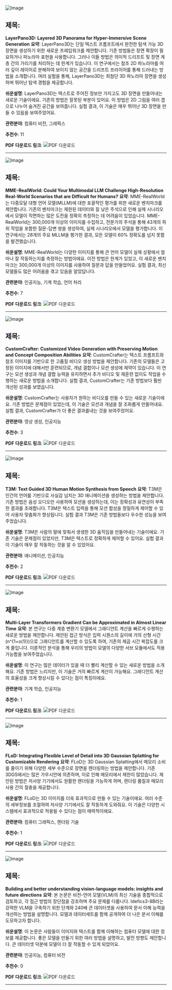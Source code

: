 ![Image](https://cdn-thumbnails.huggingface.co/social-thumbnails/papers/2408.13252.png)
## 제목:
**LayerPano3D: Layered 3D Panorama for Hyper-Immersive Scene Generation**
**요약**:
LayerPano3D는 단일 텍스트 프롬프트에서 완전한 탐색 가능 3D 장면을 생성하기 위한 새로운 프레임워크를 제안합니다. 기존 방법들은 장면 확장이 필요하거나 파노라마 표현을 사용합니다. 그러나 이들 방법은 의미적 드리프트 및 장면 계층 간의 가리기를 처리하는 데 한계가 있습니다. 이 연구에서는 참조 2D 파노라마를 여러 깊이 레이어로 분해하여 보이지 않는 공간을 드리프트 프라이어를 통해 드러내는 방법을 소개합니다. 여러 실험을 통해, LayerPano3D는 최첨단 3D 파노라마 장면을 생성하며 뛰어난 탐색 경험을 제공합니다.

**쉬운설명**:
LayerPano3D는 텍스트로 주어진 정보만 가지고도 3D 장면을 만들어내는 새로운 기술이에요. 기존의 방법은 잘못된 부분이 있어요. 이 방법은 2D 그림을 여러 겹으로 나누어 숨겨진 공간을 보여줍니다. 실험 결과, 이 기술은 매우 뛰어난 3D 장면을 만들 수 있음을 보여주었어요.

**관련분야**:
컴퓨터 비전, 그래픽스

**추천수**:
11

**PDF 다운로드 링크**: ![PDF 다운로드](https://arxiv.org/pdf/2408.13252)

---

![Image](https://cdn-thumbnails.huggingface.co/social-thumbnails/papers/2408.13257.png)
## 제목:
**MME-RealWorld: Could Your Multimodal LLM Challenge High-Resolution Real-World Scenarios that are Difficult for Humans?**
**요약**:
MME-RealWorld는 다중모달 대형 언어 모델(MLLM)에 대한 포괄적인 평가를 위한 새로운 벤치마크를 제안합니다. 기존의 벤치마크는 제한된 데이터와 질 낮은 주석으로 인해 실제 시나리오에서 모델이 직면하는 많은 도전을 정확히 측정하는 데 어려움이 있었습니다. MME-RealWorld는 300,000개 이상의 이미지를 수집하고, 전문가의 주석을 통해 43개의 하위 작업을 포함한 질문-답변 쌍을 생성하여, 실제 시나리오에서 모델을 평가합니다. 이 연구에서는 28개의 주요 MLLM을 평가한 결과, 모든 모델이 60% 정확도를 넘지 못함을 발견했습니다.

**쉬운설명**:
MME-RealWorld는 다양한 이미지를 통해 큰 언어 모델이 실제 상황에서 얼마나 잘 작동하는지를 측정하는 방법이에요. 이전 방법은 한계가 있었고, 이 새로운 벤치마크는 300,000개 이상의 이미지를 사용하여 질문과 답을 만들었어요. 실험 결과, 최신 모델들도 많은 어려움을 겪고 있음을 알았답니다.

**관련분야**:
인공지능, 기계 학습, 언어 처리

**추천수**:
7

**PDF 다운로드 링크**: ![PDF 다운로드](https://arxiv.org/pdf/2408.13257)

---

![Image](https://cdn-thumbnails.huggingface.co/social-thumbnails/papers/2408.13239.png)
## 제목:
**CustomCrafter: Customized Video Generation with Preserving Motion and Concept Composition Abilities**
**요약**:
CustomCrafter는 텍스트 프롬프트와 참조 이미지를 기반으로 한 고품질 비디오 생성 방법을 제안합니다. 기존의 모델들은 고정된 이미지에 대해서만 훈련되므로, 개념 결합이나 모션 생성에 제약이 있습니다. 이 연구는 모션 생성과 개념 결합 능력을 유지하면서 추가 비디오 및 재훈련 없이도 작업을 수행하는 새로운 방법을 소개합니다. 실험 결과, CustomCrafter는 기존 방법보다 훨씬 개선된 성과를 보였습니다.

**쉬운설명**:
CustomCrafter는 사용자가 원하는 비디오를 만들 수 있는 새로운 기술이에요. 기존 방법은 문제점이 있었는데, 이 기술은 모션과 개념을 잘 조화롭게 만들어내요. 실험 결과, CustomCrafter가 더 좋은 결과를내는 것을 보여주었어요.

**관련분야**:
영상 생성, 인공지능

**추천수**:
3

**PDF 다운로드 링크**: ![PDF 다운로드](https://arxiv.org/pdf/2408.13239)

---

![Image](https://cdn-thumbnails.huggingface.co/social-thumbnails/papers/2408.12885.png)
## 제목:
**T3M: Text Guided 3D Human Motion Synthesis from Speech**
**요약**:
T3M은 인간의 언어를 기반으로 사실감 넘치는 3D 애니메이션을 생성하는 방법을 제안합니다. 기존 방법은 음성 오디오만 사용하여 모션을 생성하는데, 이는 정확성과 유연성이 부족한 결과를 초래합니다. T3M은 텍스트 입력을 통해 모션 합성을 정밀하게 제어할 수 있어 사용자 맞춤화가 향상됩니다. 실험 결과 T3M은 기존 방법들보다 우수한 성능을 보여주었습니다.

**쉬운설명**:
T3M은 사람의 말에 맞춰서 생생한 3D 움직임을 만들어내는 기술이에요. 기존 기술은 문제점이 있었지만, T3M은 텍스트로 정확하게 제어할 수 있어요. 실험 결과 이 기술이 매우 잘 작동하는 것을 알 수 있었어요.

**관련분야**:
애니메이션, 인공지능

**추천수**:
2

**PDF 다운로드 링크**: ![PDF 다운로드](https://arxiv.org/pdf/2408.12885)

---

![Image](https://cdn-thumbnails.huggingface.co/social-thumbnails/papers/2408.13233.png)
## 제목:
**Multi-Layer Transformers Gradient Can be Approximated in Almost Linear Time**
**요약**:
본 연구는 다중 계층 변환기 모델에서 그래디언트 계산을 빠르게 수행하는 새로운 방법을 제안합니다. 제안된 접근 방식은 입력 시퀀스의 길이에 거의 선형 시간(n^{1+o(1)})으로 그래디언트를 계산할 수 있도록 하여, 기존의 제곱 시간 복잡도를 크게 줄입니다. 이론적인 분석을 통해 우리의 방법이 모델의 다양한 서브 모듈에서도 적용 가능함을 보여주었습니다.

**쉬운설명**:
이 연구는 많은 데이터가 있을 때 더 빨리 계산할 수 있는 새로운 방법을 소개해요. 기존 방법은 느리지만, 이 기술은 거의 빠르게 계산이 가능해요. 그래디언트 계산의 효율성을 크게 향상시킬 수 있다는 점이 특징이에요.

**관련분야**:
기계 학습, 인공지능

**추천수**:
1

**PDF 다운로드 링크**: ![PDF 다운로드](https://arxiv.org/pdf/2408.13233)

---

![Image](https://cdn-thumbnails.huggingface.co/social-thumbnails/papers/2408.12894.png)
## 제목:
**FLoD: Integrating Flexible Level of Detail into 3D Gaussian Splatting for Customizable Rendering**
**요약**:
FLoD는 3D Gaussian Splatting에서 메모리 소비를 줄이기 위해 다양한 세부 수준으로 장면을 렌더링하는 방법을 제안합니다. 기존 3DGS에서는 많은 가우시안에 의존하며, 이로 인해 메모리에서 제한이 많았습니다. 제안된 방법은 저사양 기기에서도 원활한 렌더링을 가능하게 하며, 렌더링 품질과 메모리 사용 간의 절충을 제공합니다.

**쉬운설명**:
FLoD는 3D 이미지를 더욱 효과적으로 만들 수 있는 기술이에요. 여러 수준의 세부정보를 조절하여 저사양 기기에서도 잘 작동하게 도와줘요. 이 기술은 다양한 시스템에서 효과적으로 적용될 수 있다는 점이 매력적이에요.

**관련분야**:
컴퓨터 그래픽스, 렌더링 기술

**추천수**:
1

**PDF 다운로드 링크**: ![PDF 다운로드](https://arxiv.org/pdf/2408.12894)

---

![Image](https://cdn-thumbnails.huggingface.co/social-thumbnails/papers/2408.12637.png)
## 제목:
**Building and better understanding vision-language models: insights and future directions**
**요약**:
본 논문은 비전-언어 모델(VLM)의 최신 기술을 종합적으로 검토하고, 각 접근 방법의 장단점을 강조하며 주요 문제를 다룹니다. Idefics3-8B라는 강력한 VLM을 구축하기 위한 단계와 240배 큰 데이터셋을 사용하여 문서 이해 능력을 개선하는 방법을 설명합니다. 모델과 데이터세트를 함께 공개하여 더 나은 문서 이해를 도모하고자 합니다.

**쉬운설명**:
이 논문은 사람들이 이미지와 텍스트를 함께 이해하는 컴퓨터 모델에 대한 정보를 제공합니다. 좋은 모델을 만들기 위한 여러 방법을 설명하고, 발전 방향도 제안합니다. 큰 데이터셋 덕분에 모델이 더 잘 작동할 수 있게 되었어요.

**관련분야**:
인공지능, 컴퓨터 비전

**추천수**:
0

**PDF 다운로드 링크**: ![PDF 다운로드](https://arxiv.org/pdf/2408.12637)

---